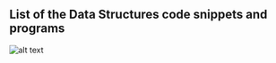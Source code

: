 ## List of the Data Structures code snippets and programs

![alt text](https://user-images.githubusercontent.com/56576450/96545203-9013b500-12c5-11eb-8338-1734c66e2eaa.png)
